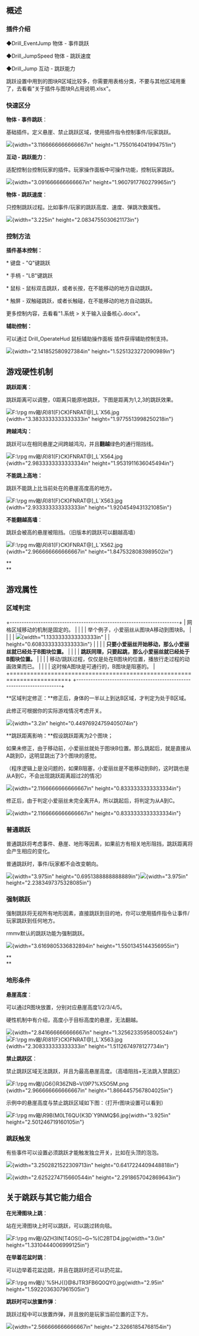 ## 概述

### 插件介绍

◆Drill_EventJump 物体 - 事件跳跃

◆Drill_JumpSpeed 物体 - 跳跃速度

◆Drill_Jump 互动 - 跳跃能力

跳跃设置中用到的图块R区域比较多，你需要用表格分类，不要与其他区域用重了，去看看"关于插件与图块R占用说明.xlsx"。

### 快速区分

**物体 - 事件跳跃**：

基础插件。定义悬崖、禁止跳跃区域，使用插件指令控制事件/玩家跳跃。

![](./MediaFolder/media/image1.png){width="3.1166666666666667in"
height="1.7550164041994751in"}

**互动 - 跳跃能力**：

适配控制台控制玩家的插件。玩家操作面板中可操作功能，控制玩家跳跃。

![](./MediaFolder/media/image2.jpeg){width="3.091666666666667in"
height="1.9607917760279965in"}

**物体 - 跳跃速度**：

只控制跳跃过程。比如事件/玩家的跳跃高度、速度、弹跳次数属性。

![](./MediaFolder/media/image3.jpeg){width="3.225in"
height="2.0834755030621173in"}

### 控制方法

**插件基本控制：**

\* 键盘 - \"Q\"键跳跃

\* 手柄 - \"LB\"键跳跃

\* 鼠标 - 鼠标双击跳跃，或者长按，在不能移动的地方自动跳跃。

\* 触屏 - 双触碰跳跃，或者长触碰，在不能移动的地方自动跳跃。

更多控制内容，去看看"1.系统 \> 关于输入设备核心.docx"。

**辅助控制：**

可以通过 Drill_OperateHud 鼠标辅助操作面板 插件获得辅助控制支持。

![](./MediaFolder/media/image4.png){width="2.141852580927384in"
height="1.5251323272090989in"}

## 游戏硬性机制

**跳跃距离**：

跳跃距离可以调整，0距离只能原地跳跃，下图是距离为1,2,3的跳跃效果。

![F:\\rpg
mv箱\\R)81(F}CK)FNRAT@\]\_L\`X56.jpg](./MediaFolder/media/image5.jpeg){width="3.3833333333333333in"
height="1.9775513998250218in"}

**跨越鸿沟：**

跳跃可以在相同悬崖之间跨越鸿沟，并且**翻越**绿色的通行阻挡线。

![F:\\rpg
mv箱\\R)81(F}CK)FNRAT@\]\_L\`X564.jpg](./MediaFolder/media/image6.jpeg){width="2.9833333333333334in"
height="1.9531911636045494in"}

**不能跳上高地：**

跳跃不能跳上比当前处在的悬崖高度高的地方。

![F:\\rpg
mv箱\\R)81(F}CK)FNRAT@\]\_L\`X563.jpg](./MediaFolder/media/image7.jpeg){width="2.933333333333333in"
height="1.9204549431321085in"}

**不能翻越高墙**：

跳跃会被高的悬崖被阻挡。（旧版本的跳跃可以翻越高墙）

![F:\\rpg
mv箱\\R)81(F}CK)FNRAT@\]\_L\`X562.jpg](./MediaFolder/media/image8.jpeg){width="2.966666666666667in"
height="1.8475328083989502in"}

**\
**

## 游戏属性

### 区域判定

+-----------------------------------------------------------------------+
| 网格区域移动的机制是固定的。                                          |
|                                                                       |
| 举个例子，小爱丽丝从图块A移动到图块B。                                |
|                                                                       |
| ![](./MediaFolder/media/image9.png){width="1.1333333333333333in"      |
| height="0.6083333333333333in"}                                        |
|                                                                       |
| **只要小爱丽丝开始移动，那么小爱丽丝就已经处于B图块位置。**           |
|                                                                       |
| **跳跃同理，只要起跳，那么小爱丽丝就已经处于B图块位置。**             |
|                                                                       |
| 移动/跳跃过程，仅仅是处在B图块的位置，播放行走过程的动画效果而已。    |
|                                                                       |
| 这时候A图块是可通行的，B图块是阻塞的。                                |
+=======================================================================+
+-----------------------------------------------------------------------+

**区域判定修正：**修正后，身体的一半以上到达B区域，才判定为处于B区域。

此修正可根据你的实际游戏情况考虑开关。

![](./MediaFolder/media/image10.png){width="3.2in"
height="0.44976924759405074in"}

**跳跃距离影响：**假设跳跃距离为2个图块；

如果未修正，由于移动前，小爱丽丝就处于图块B位置。那么跳起后，就是直接从A跳到D，这明显跳出了3个图块的感觉。

（程序逻辑上是没问题的，如果B阻塞，小爱丽丝是不能移动到B的，这时跳也是从A到C，不会出现跳跃距离超过2的情况）

![](./MediaFolder/media/image11.png){width="2.1166666666666667in"
height="0.8333333333333334in"}

修正后，由于判定小爱丽丝未完全离开A，所以跳起后，将判定为从A到C。

![](./MediaFolder/media/image12.png){width="2.1166666666666667in"
height="0.8333333333333334in"}

### 普通跳跃

普通跳跃将考虑事件、悬崖、地形等因素，如果前方有相关地形阻挡，跳跃距离将会产生相应的变化。

普通跳跃时，事件/玩家都不会改变朝向。

![](./MediaFolder/media/image13.png){width="3.975in"
height="0.6951388888888889in"}![](./MediaFolder/media/image1.png){width="3.975in"
height="2.2383497375328085in"}

### 强制跳跃

强制跳跃将无视所有地形因素，直接跳跃到目的地，你可以使用插件指令让事件/玩家跳跃到任何地方。

rmmv默认的跳跃功能为强制跳跃。

![](./MediaFolder/media/image14.png){width="3.6169805336832894in"
height="1.5501345144356955in"}

**\
**

### 地形条件

**悬崖高度**：

可以通过R图块放置，分别对应悬崖高度1/2/3/4/5。

硬性机制中有介绍，高度小于目标高度的悬崖，无法翻越。

![](./MediaFolder/media/image15.png){width="2.841666666666667in"
height="1.3256233595800524in"} ![F:\\rpg
mv箱\\R)81(F}CK)FNRAT@\]\_L\`X563.jpg](./MediaFolder/media/image7.jpeg){width="2.308333333333333in"
height="1.5112674978127734in"}

**禁止跳跃区**：

禁止跳跃区域无法跳跃，并且为最高悬崖高度。（高墙阻挡+无法跳入禁跳区）

![F:\\rpg
mv箱\\)G6{)R36ZNB\~V(9P7%X5O5M.png](./MediaFolder/media/image16.png){width="2.966666666666667in"
height="1.8664457567804025in"}

示例中的悬崖高度与禁止跳跃区域如下图：（打开r图块设置可以看到）

![F:\\rpg
mv箱\\R9B(M0LT6QU{K3D\`Y9NMQ\$6.jpg](./MediaFolder/media/image17.jpeg){width="3.925in"
height="2.501246719160105in"}

### 跳跃触发

有些事件可以设置必须跳跃才能触发独立开关，比如在头顶的泡泡。

![](./MediaFolder/media/image18.png){width="3.2502821522309713in"
height="0.6417224409448818in"}

![](./MediaFolder/media/image19.png){width="2.6252274715660544in"
height="2.2918657042869643in"}

## 关于跳跃与其它能力组合

**在光滑图块上跳**：

站在光滑图块上时可以跳跃，可以跳过转向毯。

![F:\\rpg
mv箱\\QZH3IN\[T4OS(\]\~G\~%(C2BTD4.jpg](./MediaFolder/media/image20.jpeg){width="3.0in"
height="1.3310444006999125in"}

**在举着花盆时跳**：

可以边举着花盆边跳，并且在跳跃时还可以扔花盆。

![F:\\rpg
mv箱\\)\`%5HJ{(\]\@8JTR3FB6Q0QY0.jpg](./MediaFolder/media/image21.jpeg){width="2.95in"
height="1.5922036307961505in"}

**跳跃时可以放置炸弹**：

跳跃过程中可以放置炸弹，并且放的是玩家当前位置的正下方。

![](./MediaFolder/media/image22.png){width="2.566666666666667in"
height="2.32661854768154in"}
